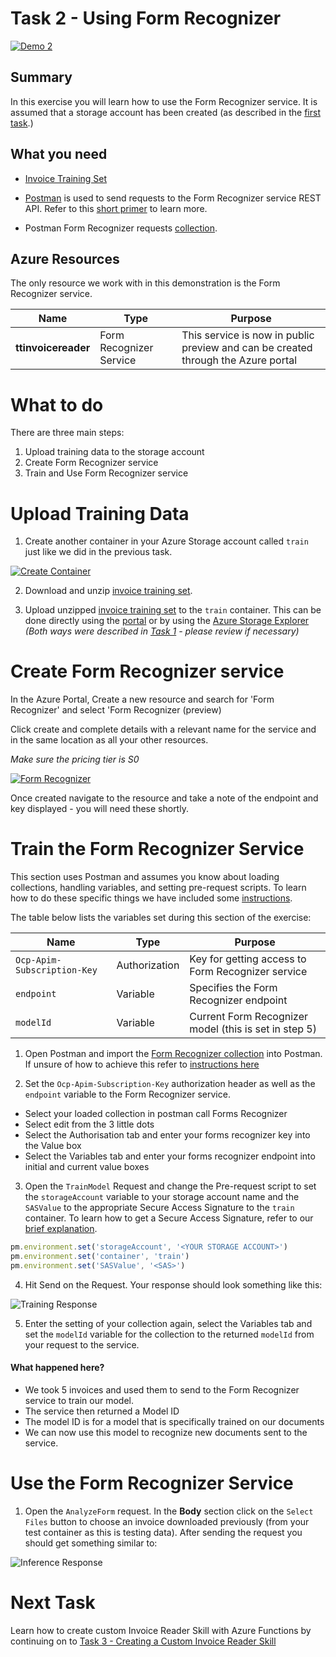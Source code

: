 # Task 2 - Using Form Recognizer

[![Demo 2](../images/demo2.png)](https://globaleventcdn.blob.core.windows.net/assets/aiml/aiml10/videos/Demo2.mp4 "Demo 2")

## Summary
In this exercise you will learn how to use the Form Recognizer service. It is assumed that a storage account has been created (as described in the [first task](workshop-task1.md).)


## What you need
- [Invoice Training Set](https://globaleventcdn.blob.core.windows.net/assets/aiml/aiml10/data/training.zip)

- [Postman](https://www.getpostman.com/) is used to send requests to the Form Recognizer service REST API. Refer to this [short primer](../postman.md) to learn more.

- Postman Form Recognizer requests [collection](../src/Collections/Form_Recognizer.postman_collection.json).

## Azure Resources
The only resource we work with in this demonstration is the Form Recognizer service.


| Name                       | Type                            | Purpose                    |
| -------------------------- | ------------------------------- | ------------------------- |
| **ttinvoicereader**       | Form Recognizer Service         | This service is now in public preview and can be created through the Azure portal  |


# What to do

There are three main steps:
1. Upload training data to the storage account
2. Create Form Recognizer service
3. Train and Use Form Recognizer service

# Upload Training Data


1. Create another container in your Azure Storage account called `train` just like we did in the previous task.

[![Create Container](../images/create_container.png)](https://docs.microsoft.com/en-us/azure/storage/blobs/storage-quickstart-blobs-portal?WT.mc_id=msignitethetour2019-github-aiml10 "Create Container")

2. Download and unzip [invoice training set](https://globaleventcdn.blob.core.windows.net/assets/aiml/aiml10/data/training.zip).

3. Upload unzipped [invoice training set](https://globaleventcdn.blob.core.windows.net/assets/aiml/aiml10/data/training.zip) to the `train` container. This can be done directly using the [portal](https://docs.microsoft.com/en-us/azure/storage/blobs/storage-quickstart-blobs-portal?WT.mc_id=msignitethetour2019-github-aiml10#upload-a-block-blob) or by using the [Azure Storage Explorer](https://docs.microsoft.com/en-us/azure/vs-azure-tools-storage-explorer-blobs?WT.mc_id=msignitethetour2019-github-aiml10) *(Both ways were described in [Task 1](workshop-task1.md) - please review if necessary)*

# Create Form Recognizer service

In the Azure Portal, Create a new resource and search for 'Form Recognizer' and select 'Form Recognizer (preview)

Click create and complete details with a relevant name for the service and in the same location as all your other resources. 

*Make sure the pricing tier is S0*

[![Form Recognizer](../images/form_recognizer.png)](https://docs.microsoft.com/en-us/azure/cognitive-services/form-recognizer/overview?WT.mc_id=msignitethetour2019-github-aiml10#request-access "Form Recognizer")

Once created navigate to the resource and take a note of the endpoint and key displayed - you will need these shortly.

# Train the Form Recognizer Service

This section uses Postman and assumes you know about loading collections, handling variables, and setting pre-request scripts. To learn how to do these specific things we have included some [instructions](postman.md).

The table below lists the variables set during this section of the exercise:

| Name                       | Type                            | Purpose                    |
| -------------------------- | ------------------------------- | ------------------------- |
| `Ocp-Apim-Subscription-Key`       | Authorization         | Key for getting access to Form Recognizer service  |
| `endpoint`       | Variable         | Specifies the Form Recognizer endpoint  |
| `modelId`       | Variable         | Current Form Recognizer model (this is set in step 5)  |

1. Open Postman and import the [Form Recognizer collection](src/Collections/Form_Recognizer.postman_collection.json) into Postman. If unsure of how to achieve this refer to [instructions here](../postman.md)

2. Set the `Ocp-Apim-Subscription-Key` authorization header as well as the `endpoint` variable to the Form Recognizer service.

* Select your loaded collection in postman call Forms Recognizer
* Select edit from the 3 little dots
* Select the Authorisation tab and enter your forms recognizer key into the Value box
* Select the Variables tab and enter your forms recognizer endpoint into initial and current value boxes

3. Open the `TrainModel` Request and change the Pre-request script to set the `storageAccount` variable to your storage account name and the `SASValue` to the appropriate Secure Access Signature to the `train` container. To learn how to get a Secure Access Signature, refer to our [brief explanation](sas.md).

```javascript
pm.environment.set('storageAccount', '<YOUR STORAGE ACCOUNT>')
pm.environment.set('container', 'train')
pm.environment.set('SASValue', '<SAS>')
```

4. Hit Send on the Request. Your response should look something like this:

![Training Response](../images/form_training.png "Training Response")

5. Enter the setting of your collection again, select the Variables tab and set the `modelId` variable for the collection to the returned `modelId` from your request to the service.

#### What happened here? 

* We took 5 invoices and used them to send to the Form Recognizer service to train our model. 
* The service then returned a Model ID 
* The model ID is for a model that is specifically trained on our documents
* We can now use this model to recognize new documents sent to the service.


# Use the Form Recognizer Service

1. Open the `AnalyzeForm` request. In the **Body** section click on the `Select Files` button to choose an invoice downloaded previously (from your test container as this is testing data). After sending the request you should get something similar to:

![Inference Response](../images/form_inference.png "Inference Response")

# Next Task
Learn how to create custom Invoice Reader Skill with Azure Functions by continuing on to [Task 3 - Creating a Custom Invoice Reader Skill](workshop-task3.md)
